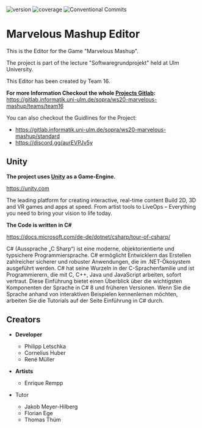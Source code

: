 ![version](https://img.shields.io/badge/version-alpha.0.1-blue)
![coverage](https://img.shields.io/badge/coverage-80%25-yellowgreen)
![Conventional Commits](https://img.shields.io/badge/Conventional%20Commits-1.0.0-yellow.svg)

# Marvelous Mashup Editor

This is the Editor for the Game "Marvelous Mashup".

The project is part of the lecture "Softwaregrundprojekt" held at Ulm University.

This Editor has been created by Team 16.

**For more Information Checkout the whole [Projects Gitlab](https://gitlab.informatik.uni-ulm.de/sopra/ws20-marvelous-mashup/teams/team16):**
https://gitlab.informatik.uni-ulm.de/sopra/ws20-marvelous-mashup/teams/team16

You can also checkout the Guidlines for the Project: 
* https://gitlab.informatik.uni-ulm.de/sopra/ws20-marvelous-mashup/standard
* https://discord.gg/aurEVPJv5y


## Unity 

**The project uses [Unity](https://unity.com/) as a Game-Engine.**

https://unity.com 

The leading platform for creating interactive, real-time content Build 2D, 3D and VR games and apps at speed. From artist tools to LiveOps – Everything you need to bring your vision to life today.

**The Code is written in C#**

https://docs.microsoft.com/de-de/dotnet/csharp/tour-of-csharp/

C# (Aussprache „C Sharp“) ist eine moderne, objektorientierte und typsichere Programmiersprache. C# ermöglicht Entwicklern das Erstellen zahlreicher sicherer und robuster Anwendungen, die im .NET-Ökosystem ausgeführt werden. C# hat seine Wurzeln in der C-Sprachenfamilie und ist Programmierern, die mit C, C++, Java und JavaScript arbeiten, sofort vertraut. Diese Einführung bietet einen Überblick über die wichtigsten Komponenten der Sprache in C# 8 und früheren Versionen. Wenn Sie die Sprache anhand von interaktiven Beispielen kennenlernen möchten, arbeiten Sie die Tutorials auf der Seite Einführung in C# durch.

## Creators

* **Developer**
  * Philipp Letschka
  * Cornelius Huber
  * René Müller


* **Artists**
  * Enrique Rempp

* Tutor
  * Jakob Meyer-Hilberg
  * Florian Ege
  * Thomas Thüm
